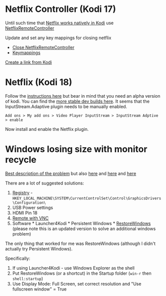 
# Netflix Controller (Kodi 17)
Until such time that [Netflix works natively in Kodi](https://github.com/asciidisco/plugin.video.netflix)
use [NetflixRemoteController](http://sticky-ux.com/apps/NetflixRemoteController/docs.html)

Update and set any key mappings for closing netflix
  * [Close NetflixRemoteController](http://www.avsforum.com/forum/26-home-theater-computers/2133042-new-tool-netflix-remote-controller-10.html#post48503225)
  * [Keymappings](https://autohotkey.com/docs/KeyList.htm#Mouse)

[Create a link from Kodi](http://www.multibootpi.com/info/how-to-add-a-custom-shortcut-in-kodi/)

# Netflix (Kodi 18)
Follow the [instructions here](https://github.com/asciidisco/plugin.video.netflix)
but bear in mind that you need an alpha version of kodi. You can find the [more
stable dev builds here](http://mirrors.kodi.tv/snapshots/). It seems that the
InputStream.Adaptive plugin needs to be manually enabled.

`Add ons > My add ons > Video Player InputStream > InputStream Adptive > enable`

Now install and enable the Netflix plugin.

# Windows losing size with monitor recycle

[Best description of the problem](https://forum.kodi.tv/showthread.php?tid=213851)
but also [here](https://forum.kodi.tv/showthread.php?tid=158432) and
[here](http://www.overclock.net/t/1235582/dealing-with-displayport-hdmi-autodetect) and
[here](https://forum.kodi.tv/showthread.php?tid=172616)

There are a lot of suggested solutions:

  1. [Registry](http://rcaloca.blogspot.co.uk/2014/12/windows-changing-size-position-after.html) - `HKEY_LOCAL_MACHINE\SYSTEM\CurrentControlSet\Control\GraphicsDrivers\Configuration\`
  1. USB Power settings
  1. HDMI Pin 18
  1. [Remote with VNC](https://forum.kodi.tv/showthread.php?tid=172616&pid=1500888#pid1500888)
  1. Software
    * Launcher4Kodi
    * Persistent Windows
    * [RestoreWindows](https://github.com/sbs20/RestoreWindows) (please note
      this is an updated version to solve an additional windows problem)

The only thing that worked for me was RestoreWindows (although I didn't actually try Persistent Windows).

Specifically:

  1. If using Launcher4Kodi - use Windows Explorer as the shell
  1. Put RestoreWindows (or a shortcut) in the Startup folder (`win-r` then `shell:startup`)
  1. Use Display Mode: Full Screen, set correct resolution and "Use fullscreen window" = True
